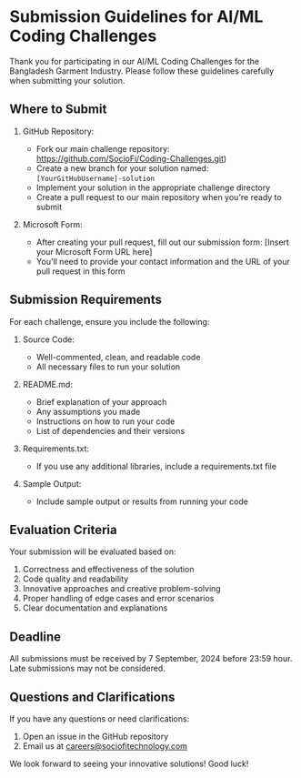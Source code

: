 # Submission Guidelines for AI/ML Coding Challenges

Thank you for participating in our AI/ML Coding Challenges for the Bangladesh Garment Industry. Please follow these guidelines carefully when submitting your solution.

## Where to Submit

1. GitHub Repository:
   - Fork our main challenge repository: https://github.com/SocioFi/Coding-Challenges.git)
   - Create a new branch for your solution named: `[YourGitHubUsername]-solution`
   - Implement your solution in the appropriate challenge directory
   - Create a pull request to our main repository when you're ready to submit

2. Microsoft Form:
   - After creating your pull request, fill out our submission form: [Insert your Microsoft Form URL here]
   - You'll need to provide your contact information and the URL of your pull request in this form

## Submission Requirements

For each challenge, ensure you include the following:

1. Source Code:
   - Well-commented, clean, and readable code
   - All necessary files to run your solution

2. README.md:
   - Brief explanation of your approach
   - Any assumptions you made
   - Instructions on how to run your code
   - List of dependencies and their versions

3. Requirements.txt:
   - If you use any additional libraries, include a requirements.txt file

4. Sample Output:
   - Include sample output or results from running your code

## Evaluation Criteria

Your submission will be evaluated based on:
1. Correctness and effectiveness of the solution
2. Code quality and readability
3. Innovative approaches and creative problem-solving
4. Proper handling of edge cases and error scenarios
5. Clear documentation and explanations

## Deadline

All submissions must be received by 7 September, 2024 before 23:59 hour. Late submissions may not be considered.

## Questions and Clarifications

If you have any questions or need clarifications:
1. Open an issue in the GitHub repository
2. Email us at careers@sociofitechnology.com

We look forward to seeing your innovative solutions! Good luck!
